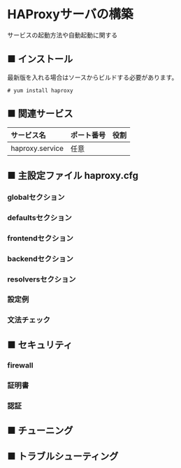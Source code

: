 # HAProxyサーバの構築
サービスの起動方法や自動起動に関する
## ■ インストール
最新版を入れる場合はソースからビルドする必要があります。
```
# yum install haproxy
```

## ■ 関連サービス
|サービス名|ポート番号|役割|
|:---|:---|:---|
|haproxy.service|任意||

## ■ 主設定ファイル haproxy.cfg
### globalセクション
### defaultsセクション
### frontendセクション
### backendセクション
### resolversセクション
### 設定例
### 文法チェック
## ■ セキュリティ
### firewall
### 証明書
### 認証
## ■ チューニング
## ■ トラブルシューティング
